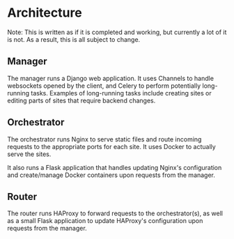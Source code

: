 # Architecture

Note: This is written as if it is completed and working, but currently a lot of it is not. As a result, this is all subject to change.

## Manager

The manager runs a Django web application. It uses Channels to handle websockets opened by the client, and Celery to perform potentially long-running tasks. Examples of long-running tasks include creating sites or editing parts of sites that require backend changes.

## Orchestrator

The orchestrator runs Nginx to serve static files and route incoming requests to the appropriate ports for each site. It uses Docker to actually serve the sites.

It also runs a Flask application that handles updating Nginx's configuration and create/manage Docker containers upon requests from the manager.

## Router

The router runs HAProxy to forward requests to the orchestrator(s), as well as a small Flask application to update HAProxy's configuration upon requests from the manager.
